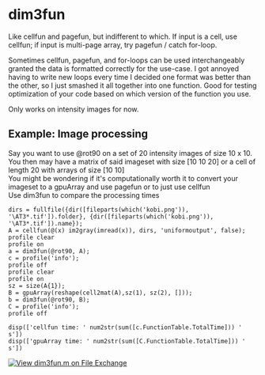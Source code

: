 # dim3fun
Like cellfun and pagefun, but indifferent to which. If input is a cell, use cellfun; if input is multi-page array, try pagefun / catch for-loop. 

Sometimes cellfun, pagefun, and for-loops can be used interchangeably granted the data is formatted correctly for the use-case. 
I got annoyed having to write new loops every time I decided one format was better than the other, so I just smashed it all together into one function.
Good for testing optimization of your code based on which version of the function you use. 

Only works on intensity images for now. 

## Example: Image processing
Say you want to use @rot90 on a set of 20 intensity images of size 10 x 10.  
You then may have a matrix of said imageset with size [10 10 20] or a cell of length 20 with arrays of size [10 10]  
You might be wondering if it's computationally worth it to convert your imageset to a gpuArray and use pagefun or to just use cellfun  
Use dim3fun to compare the processing times

```
dirs = fullfile({dir([fileparts(which('kobi.png')), '\AT3*.tif']).folder}, {dir([fileparts(which('kobi.png')), '\AT3*.tif']).name});
A = cellfun(@(x) im2gray(imread(x)), dirs, 'uniformoutput', false);
profile clear
profile on
a = dim3fun(@rot90, A);
c = profile('info');
profile off
profile clear
profile on
sz = size(A{1});
B = gpuArray(reshape(cell2mat(A),sz(1), sz(2), []));
b = dim3fun(@rot90, B);
C = profile('info');
profile off

disp(['cellfun time: ' num2str(sum([c.FunctionTable.TotalTime])) ' s'])
disp(['gpuArray time: ' num2str(sum([C.FunctionTable.TotalTime])) ' s'])
```

[![View dim3fun.m on File Exchange](https://www.mathworks.com/matlabcentral/images/matlab-file-exchange.svg)](https://www.mathworks.com/matlabcentral/fileexchange/124215-dim3fun-m)
